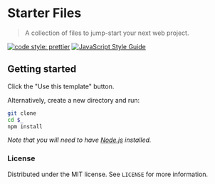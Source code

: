 # Starter Files

> A collection of files to jump-start your next web project.

[![code style: prettier](https://img.shields.io/badge/code_style-prettier-ff69b4.svg?style=flat-square)](https://github.com/prettier/prettier)
[![JavaScript Style Guide](https://img.shields.io/badge/code_style-standard-brightgreen.svg)](https://standardjs.com)

## Getting started

Click the "Use this template" button.

Alternatively, create a new directory and run:


```sh
git clone
cd $_
npm install
```

*Note that you will need to have [Node.js](https://nodejs.org/) installed.*



### License

Distributed under the MIT license. See ``LICENSE`` for more information.
